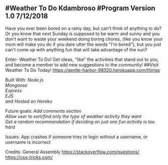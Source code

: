 #Weather To Do  Kdambroso
#Program Version 1.0  7/12/2018
--------------------------------------------------

Have you ever been bored on a rainy day, but can't think of anything to do?
Or you know that next Sunday is supposed to be warm and sunny and you don't want to waste your weekend doing boring chores, (like you know your mom will make you do if you dare utter the words "I'm bored"), but you just can't come up with anything fun that will take advantage of the sun?

Enter- Weather To Do! Get ideas, "like" the activities that stand out to you, and become a member to add new suggestions to the community!
##Visit Weather To Do Today! https://gentle-harbor-98320.herokuapp.com/things

Built With:
*Node.js  
Mongoose  
Express  
EJS  
and Hosted on Heroku*

Future goals:
*Add comments section  
Allow user to sort/find only the type of weather activity they want  
Get a random recommendation if deciding on just one fun activity is too hard*

Issues:
App crashes if someone tries to login without a username, or username is incorrect

Credits:
General Assembly https://stackoverflow.com/questions/  https://css-tricks.com/
